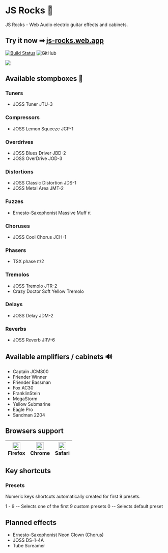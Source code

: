 # JS Rocks 🤘

JS Rocks - Web Audio electric guitar effects and cabinets.

## Try it now ➡ [js-rocks.web.app](https://js-rocks.web.app)

[![Build Status](https://travis-ci.org/vitaliy-bobrov/js-rocks.svg?branch=main)](https://travis-ci.org/vitaliy-bobrov/js-rocks) ![GitHub](https://img.shields.io/github/license/vitaliy-bobrov/js-rocks)

![](https://github.com/vitaliy-bobrov/js-rocks/blob/main/src/assets/og-image.jpg)

## Available stompboxes 🎸

### Tuners

- JOSS Tuner JTU-3

### Compressors

- JOSS Lemon Squeeze JCP-1

### Overdrives

- JOSS Blues Driver JBD-2
- JOSS OverDrive JOD-3

### Distortions

- JOSS Classic Distortion JDS-1
- JOSS Metal Area JMT-2

### Fuzzes

- Ernesto-Saxophonist Massive Muff π

### Choruses

- JOSS Cool Chorus JCH-1

### Phasers

- TSX phase π/2

### Tremolos

- JOSS Tremolo JTR-2
- Crazy Doctor Soft Yellow Tremolo

### Delays

- JOSS Delay JDM-2

### Reverbs

- JOSS Reverb JRV-6

## Available amplifiers / cabinets 🔊

- Captain JCM800
- Friender Winner
- Friender Bassman
- Fox AC30
- FranklinStein
- MegaStorm
- Yellow Submarine
- Eagle Pro
- Sandman 2204

## Browsers support

| [<img src="https://raw.githubusercontent.com/alrra/browser-logos/main/src/firefox/firefox_48x48.png" alt="Firefox" width="24px" height="24px" />](http://godban.github.io/browsers-support-badges/)</br>Firefox | [<img src="https://raw.githubusercontent.com/alrra/browser-logos/main/src/chrome/chrome_48x48.png" alt="Chrome" width="24px" height="24px" />](http://godban.github.io/browsers-support-badges/)</br>Chrome | [<img src="https://raw.githubusercontent.com/alrra/browser-logos/main/src/safari/safari_48x48.png" alt="Safari" width="24px" height="24px" />](http://godban.github.io/browsers-support-badges/)</br>Safari |
| --------------------------------------------------------------------------------------------------------------------------------------------------------------------------------------------------------------- | ----------------------------------------------------------------------------------------------------------------------------------------------------------------------------------------------------------- | ----------------------------------------------------------------------------------------------------------------------------------------------------------------------------------------------------------- |


## Key shortcuts

### Presets

Numeric keys shortcuts automatically created for first 9 presets.

1 - 9 -- Selects one of the first 9 custom presets
0 -- Selects default preset

## Planned effects

- Ernesto-Saxophonist Neon Clown (Chorus)
- JOSS DS-1-4A
- Tube Screamer
